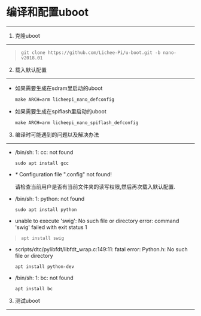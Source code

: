 编译和配置uboot
===============

* * * * *

1. 克隆uboot
------------

> `git clone https://github.com/Lichee-Pi/u-boot.git -b nano-v2018.01`

2. 载入默认配置
---------------

-   如果需要生成在sdram里启动的uboot

    `make ARCH=arm licheepi_nano_defconfig`

-   如果需要生成在spiflash里启动的uboot

    `make ARCH=arm licheepi_nano_spiflash_defconfig`

3. 编译时可能遇到的问题以及解决办法
-----------------------------------

-   /bin/sh: 1: cc: not found

    `sudo apt install gcc`

-   *\** Configuration file ".config" not found!

    请检查当前用户是否有当前文件夹的读写权限,然后再次载入默认配置.

-   /bin/sh: 1: python: not found

    `sudo apt install python`

- unable to execute 'swig': No such file or directory error: command
'swig' failed with exit status 1

> `apt install swig`

-   scripts/dtc/pylibfdt/libfdt\_wrap.c:149:11: fatal error: Python.h:
    No such file or directory

    `apt install python-dev`

-   /bin/sh: 1: bc: not found

    `apt install bc`

3. 测试uboot
------------
